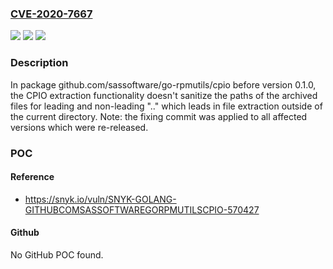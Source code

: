 ### [CVE-2020-7667](https://cve.mitre.org/cgi-bin/cvename.cgi?name=CVE-2020-7667)
![](https://img.shields.io/static/v1?label=Product&message=github.com%2Fsassoftware%2Fgo-rpmutils%2Fcpio&color=blue)
![](https://img.shields.io/static/v1?label=Version&message=%3C%200.1.0%20&color=brighgreen)
![](https://img.shields.io/static/v1?label=Vulnerability&message=Arbitrary%20File%20Write%20via%20Archive%20Extraction%20(Zip%20Slip)&color=brighgreen)

### Description

In package github.com/sassoftware/go-rpmutils/cpio before version 0.1.0, the CPIO extraction functionality doesn't sanitize the paths of the archived files for leading and non-leading ".." which leads in file extraction outside of the current directory. Note: the fixing commit was applied to all affected versions which were re-released.

### POC

#### Reference
- https://snyk.io/vuln/SNYK-GOLANG-GITHUBCOMSASSOFTWAREGORPMUTILSCPIO-570427

#### Github
No GitHub POC found.

